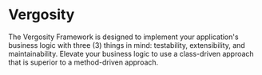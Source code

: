 Vergosity
=========
The Vergosity Framework is designed to implement your application's business logic with three (3) things in mind: testability, extensibility, and maintainability. Elevate your business logic to use a class-driven approach that is superior to a method-driven approach.
